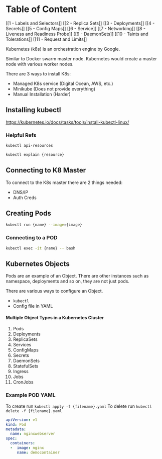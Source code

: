 # Table of Content
[[1 - Labels and Selectors]]
[[2 - Replica Sets]]
[[3 - Deployments]]
[[4 - Secrets]]
[[5 - Config Maps]]
[[6 - Service]]
[[7 - Networking]]
[[8 - Liveness and Readiness Probe]]
[[9 - DaemonSets]]
[[10 - Taints and Tolerations]]
[[11 - Request and Limits]]

Kubernetes (k8s) is an orchestration engine by Google.

Similar to Docker swarm master node. Kubernetes would create a master node with various worker nodes.

There are 3 ways to install K8s:

- Managed K8s service (Digital Ocean, AWS, etc.)
- Minikube (Does not provide everything)
- Manual Installation (Harder)

## Installing kubectl

https://kubernetes.io/docs/tasks/tools/install-kubectl-linux/

### Helpful Refs

```sh
kubectl api-resources

kubectl explain {resource}
```

## Connecting to K8 Master

To connect to the K8s master there are 2 things needed:

- DNS/IP
- Auth Creds

## Creating Pods

```sh
kubectl run {name} --image={image}
```

### Connecting to a POD

```sh
kubectl exec -it {name} -- bash
```

## Kubernetes Objects

Pods are an example of an Object. There are other instances such as namespace, deployments and so on, they are not just pods.

There are various ways to configure an Object.

- `kubectl`
- Config file in YAML

#### Multiple Object Types in a Kubernetes Cluster

1.  Pods
2.  Deployments
3.  ReplicaSets
4.  Services
5.  ConfigMaps
6.  Secrets
7.  DaemonSets
8.  StatefulSets
9.  Ingress
10.  Jobs
11.  CronJobs

### Example POD YAML

To create run `kubectl apply -f {filename}.yaml`
To delete run `kubectl delete -f {filename}.yaml`

```yaml
apiVersion: v1
kind: Pod
metadata:
  name: nginxwebserver
spec:
  containers:
  -  image: nginx
     name: democontainer
```